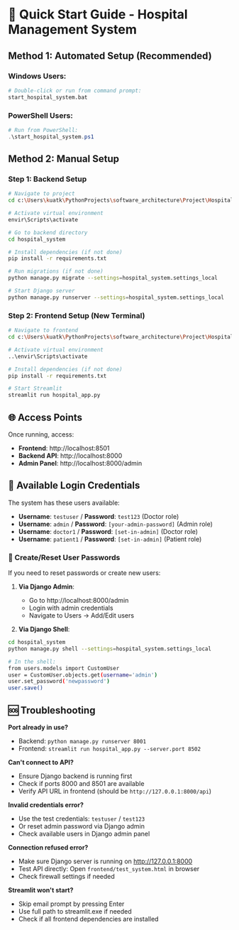 # 🚀 Quick Start Guide - Hospital Management System

## Method 1: Automated Setup (Recommended)

### Windows Users:
```bash
# Double-click or run from command prompt:
start_hospital_system.bat
```

### PowerShell Users:
```powershell
# Run from PowerShell:
.\start_hospital_system.ps1
```

## Method 2: Manual Setup

### Step 1: Backend Setup
```bash
# Navigate to project
cd c:\Users\kuatk\PythonProjects\software_architecture\Project\Hospital-management-system

# Activate virtual environment
envir\Scripts\activate

# Go to backend directory
cd hospital_system

# Install dependencies (if not done)
pip install -r requirements.txt

# Run migrations (if not done)
python manage.py migrate --settings=hospital_system.settings_local

# Start Django server
python manage.py runserver --settings=hospital_system.settings_local
```

### Step 2: Frontend Setup (New Terminal)
```bash
# Navigate to frontend
cd c:\Users\kuatk\PythonProjects\software_architecture\Project\Hospital-management-system\frontend

# Activate virtual environment
..\envir\Scripts\activate

# Install dependencies (if not done)
pip install -r requirements.txt

# Start Streamlit
streamlit run hospital_app.py
```

## 🌐 Access Points

Once running, access:
- **Frontend**: http://localhost:8501
- **Backend API**: http://localhost:8000
- **Admin Panel**: http://localhost:8000/admin

## 👤 Available Login Credentials

The system has these users available:
- **Username**: `testuser` / **Password**: `test123` (Doctor role)
- **Username**: `admin` / **Password**: `[your-admin-password]` (Admin role)
- **Username**: `doctor1` / **Password**: `[set-in-admin]` (Doctor role)
- **Username**: `patient1` / **Password**: `[set-in-admin]` (Patient role)

### 🔧 Create/Reset User Passwords

If you need to reset passwords or create new users:

1. **Via Django Admin**:
   - Go to http://localhost:8000/admin
   - Login with admin credentials
   - Navigate to Users → Add/Edit users

2. **Via Django Shell**:
```bash
cd hospital_system
python manage.py shell --settings=hospital_system.settings_local

# In the shell:
from users.models import CustomUser
user = CustomUser.objects.get(username='admin')
user.set_password('newpassword')
user.save()
```

## 🆘 Troubleshooting

**Port already in use?**
- Backend: `python manage.py runserver 8001`
- Frontend: `streamlit run hospital_app.py --server.port 8502`

**Can't connect to API?**
- Ensure Django backend is running first
- Check if ports 8000 and 8501 are available
- Verify API URL in frontend (should be `http://127.0.0.1:8000/api`)

**Invalid credentials error?**
- Use the test credentials: `testuser` / `test123`
- Or reset admin password via Django admin
- Check available users in Django admin panel

**Connection refused error?**
- Make sure Django server is running on http://127.0.0.1:8000
- Test API directly: Open `frontend/test_system.html` in browser
- Check firewall settings if needed

**Streamlit won't start?**
- Skip email prompt by pressing Enter
- Use full path to streamlit.exe if needed
- Check if all frontend dependencies are installed
